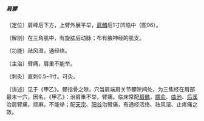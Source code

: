 ##### 肩髎

〔定位〕肩峰后下方，上臂外展平举，[肩髃](https://www.gmzyjc.com/read/zjs/zjs3.1.1-3-0.1.2.3.15.md)后1寸凹陷中（图96）。

〔解剖〕在三角肌中，有旋肱后动脉；布有腋神经的肌支。

〔功能〕祛风湿，通经络。

〔主治〕臂痛，肩重不能举。

〔刺灸〕直刺0.5~1寸。可灸。

〔讲述〕见于《甲乙》。髎指骨之隙，穴当肩端肩关节髎隙间处，为三焦经在肩部最末一穴，因名。《甲乙》：治肩重不举，臂痛。临床常配[肩髃](https://www.gmzyjc.com/read/zjs/zjs3.1.1-3-0.1.2.3.15.md)，[臑俞](https://www.gmzyjc.com/read/zjs/zjs3.1.4-6-0.0.3.3.10.md)、[曲池](https://www.gmzyjc.com/read/zjs/zjs3.1.1-3-0.1.2.3.11.md)、[后溪](https://www.gmzyjc.com/read/zjs/zjs3.1.4-6-0.0.3.3.3.md)治肩臂痛，顽麻，不能举；配[天宗](https://www.gmzyjc.com/read/zjs/zjs3.1.4-6-0.0.3.3.11.md)、[阳谷](https://www.gmzyjc.com/read/zjs/zjs3.1.4-6-0.0.3.3.5.md)治臂痛，有通经活络、祛风湿、止疼痛之效。

